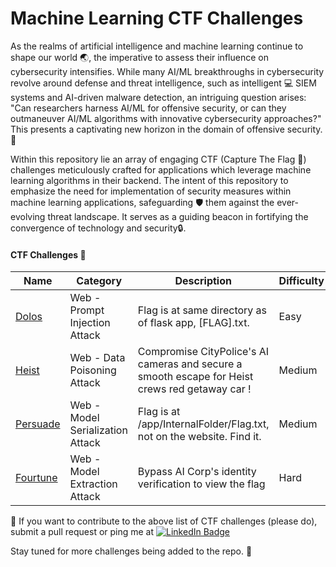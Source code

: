 # Machine Learning CTF Challenges

As the realms of artificial intelligence and machine learning continue to shape our world :earth_asia:, the imperative to assess their influence on cybersecurity intensifies. While many AI/ML breakthroughs in cybersecurity revolve around defense and threat intelligence, such as intelligent :computer: SIEM systems and AI-driven malware detection, an intriguing question arises: "Can researchers harness AI/ML for offensive security, or can they outmaneuver AI/ML algorithms with innovative cybersecurity approaches?" This presents a captivating new horizon in the domain of offensive security.🚀

Within this repository lie an array of engaging CTF (Capture The Flag :triangular_flag_on_post:) challenges meticulously crafted for applications which leverage machine learning algorithms in their backend. The intent of this repository to emphasize the need for implementation of security measures within machine learning applications, safeguarding 🛡️ them against the ever-evolving threat landscape. It serves as a guiding beacon in fortifying the convergence of technology and security🔒. 

#### CTF Challenges :open_file_folder:
| Name | Category | Description | Difficulty | References
| --- | --- | --- | --- | --- | 
| [Dolos](/Dolos_ML_CTF_Challenge/) | Web - Prompt Injection Attack | Flag is at same directory as of flask app, [FLAG].txt. | Easy | [OWASP LLM01](https://llmtop10.com/llm01/)<br>[AML.T0051](https://atlas.mitre.org/techniques/AML.T0051/)
| [Heist](/Heist_ML_CTF_Challenge/) | Web - Data Poisoning Attack | Compromise CityPolice's AI cameras and secure a smooth escape for Heist crews red getaway car ! | Medium | [OWASP LLM03](https://llmtop10.com/llm03/)<br>[AML.T0020](https://atlas.mitre.org/techniques/AML.T0020/)
| [Persuade](/Persuade_ML_CTF_Challenge/) | Web - Model Serialization Attack | Flag is at /app/InternalFolder/Flag.txt, not on the website. Find it. | Medium | [OWASP LLM05](https://llmtop10.com/llm05/)<br>[AML.T0010](https://atlas.mitre.org/techniques/AML.T0010/)
| [Fourtune](/Fourtune_ML_CTF_Challenge/)  | Web - Model Extraction Attack | Bypass AI Corp's identity verification to view the flag | Hard | [OWASP LLM10](https://llmtop10.com/llm10/)<br>[AML.T0044](https://atlas.mitre.org/techniques/AML.T0044/)



:thought_balloon: If you want to contribute to the above list of CTF challenges (please do), submit a pull request or ping me at [![LinkedIn Badge](https://img.shields.io/badge/LinkedIn-0077B5?style=for-the-badge&logo=linkedin&logoColor=white)](https://in.linkedin.com/in/alex-devassy-358421138) 

Stay tuned for more challenges being added to the repo. :eyes:
